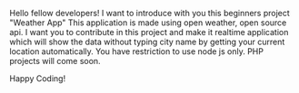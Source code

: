 Hello fellow developers!
I want to introduce with you this beginners project "Weather App"
This application is made using open weather, open source api.
I want you to contribute in this project and make it realtime application which will show the data without typing city name by getting your current location automatically.
You have restriction to use node js only. PHP projects will come soon.

Happy Coding!
